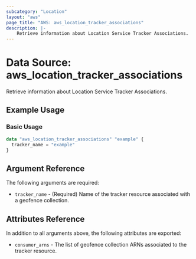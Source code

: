 ```yaml
---
subcategory: "Location"
layout: "aws"
page_title: "AWS: aws_location_tracker_associations"
description: |-
    Retrieve information about Location Service Tracker Associations.
---
```


# Data Source: aws_location_tracker_associations

Retrieve information about Location Service Tracker Associations.

## Example Usage

### Basic Usage

```terraform
data "aws_location_tracker_associations" "example" {
  tracker_name = "example"
}
```

## Argument Reference

The following arguments are required:

* `tracker_name` - (Required) Name of the tracker resource associated with a geofence collection.

## Attributes Reference

In addition to all arguments above, the following attributes are exported:

* `consumer_arns` - The list of geofence collection ARNs associated to the tracker resource.
